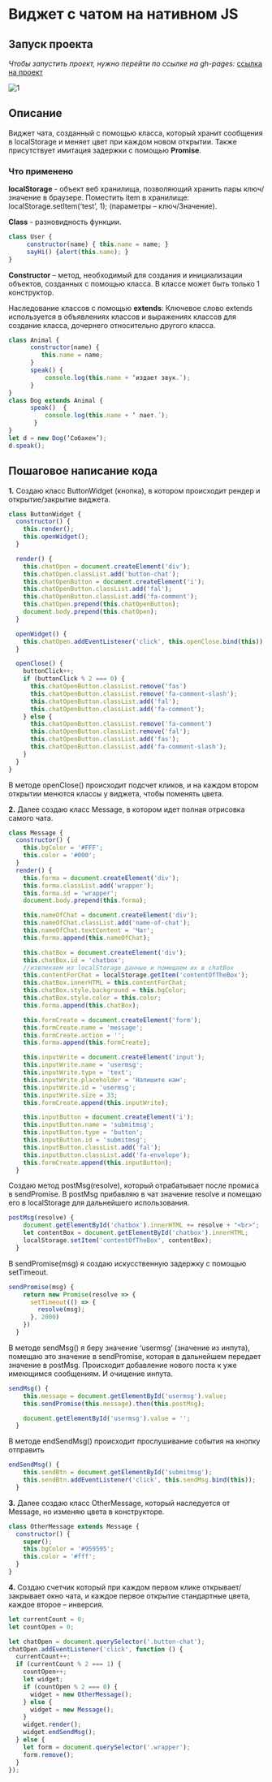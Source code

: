 # Виджет с чатом на нативном JS

## Запуск проекта

*Чтобы запустить проект, нужно перейти по ссылке на gh-pages:* [ссылка на проект](https://ifabrichnov.github.io/Chat-widget-app/ "ссылка на проект")

![1](https://github.com/IFabrichnov/Chat-widget-app/raw/master/README-IMG/1.jpg)

## Описание

Виджет чата, созданный с помощью класса, который хранит сообщения в localStorage и меняет цвет при каждом новом открытии. Также присутствует имитация задержки с помощью **Promise**. 

### Что применено

**localStorage** - объект веб хранилища, позволяющий хранить пары ключ/значение в браузере. 
Поместить item в хранилище: localStorage.setItem(‘test’, 1); (параметры – ключ/Значение). 

**Class** - разновидность функции.

```javascript
class User {
     constructor(name) { this.name = name; }
     sayHi() {alert(this.name); }
}
```
**Constructor** – метод, необходимый для создания и инициализации объектов, созданных с помощью класса. В классе может быть только 1 конструктор.

Наследование классов с помощью **extends**:
Ключевое слово extends используется в объявлениях классов и выражениях классов для создание класса, дочернего относительно другого класса.

```javascript
class Animal {
      constructor(name) {
         this.name = name;
      }
      speak() {
          console.log(this.name + ‘издает звук.’);
      }
}
class Dog extends Animal {
      speak()  {
          console.log(this.name + ‘ лает.’);
       }
}
let d = new Dog(‘Собакен’);
d.speak();

```

## Пошаговое написание кода

**1.** Создаю класс ButtonWidget (кнопка), в котором происходит рендер и открытие/закрытие виджета.

```javascript
class ButtonWidget {
  constructor() {
    this.render();
    this.openWidget();
  }

  render() {
    this.chatOpen = document.createElement('div');
    this.chatOpen.classList.add('button-chat');
    this.chatOpenButton = document.createElement('i');
    this.chatOpenButton.classList.add('fal');
    this.chatOpenButton.classList.add('fa-comment');
    this.chatOpen.prepend(this.chatOpenButton);
    document.body.prepend(this.chatOpen);
  }

  openWidget() {
    this.chatOpen.addEventListener('click', this.openClose.bind(this))
  }

  openClose() {
    buttonClick++;
    if (buttonClick % 2 === 0) {
      this.chatOpenButton.classList.remove('fas')
      this.chatOpenButton.classList.remove('fa-comment-slash');
      this.chatOpenButton.classList.add('fal');
      this.chatOpenButton.classList.add('fa-comment');
    } else {
      this.chatOpenButton.classList.remove('fa-comment')
      this.chatOpenButton.classList.remove('fal');
      this.chatOpenButton.classList.add('fas');
      this.chatOpenButton.classList.add('fa-comment-slash');
    }
  }
}


```

В методе openClose() происходит подсчет кликов, и на каждом втором открытии менются классы у виджета, чтобы поменять цвета. 

**2.** Далее создаю класс Message, в котором идет полная отрисовка самого чата.

```javascript
class Message {
  constructor() {
    this.bgColor = '#FFF';
    this.color = '#000';
  }
  render() {
    this.forma = document.createElement('div');
    this.forma.classList.add('wrapper');
    this.forma.id = 'wrapper';
    document.body.prepend(this.forma);

    this.nameOfChat = document.createElement('div');
    this.nameOfChat.classList.add('name-of-chat');
    this.nameOfChat.textContent = 'Чат';
    this.forma.append(this.nameOfChat);

    this.chatBox = document.createElement('div');
    this.chatBox.id = 'chatbox';
    //извлекаем из localStorage данные и помещаем их в chatBox
    this.contentForChat = localStorage.getItem('contentOfTheBox');
    this.chatBox.innerHTML = this.contentForChat;
    this.chatBox.style.background = this.bgColor;
    this.chatBox.style.color = this.color;
    this.forma.append(this.chatBox);

    this.formCreate = document.createElement('form');
    this.formCreate.name = 'message';
    this.formCreate.action = '';
    this.forma.append(this.formCreate);

    this.inputWrite = document.createElement('input');
    this.inputWrite.name = 'usermsg';
    this.inputWrite.type = 'text';
    this.inputWrite.placeholder = 'Напишите нам';
    this.inputWrite.id = 'usermsg';
    this.inputWrite.size = 33;
    this.formCreate.append(this.inputWrite);

    this.inputButton = document.createElement('i');
    this.inputButton.name = 'submitmsg';
    this.inputButton.type = 'button';
    this.inputButton.id = 'submitmsg';
    this.inputButton.classList.add('fal');
    this.inputButton.classList.add('fa-envelope');
    this.formCreate.append(this.inputButton);
  }

```
Создаю метод postMsg(resolve), который отрабатывает после промиса в sendPromise. В postMsg прибавляю в чат значение resolve и помещаю его в localStorage для дальнейшего использования.

```javascript
postMsg(resolve) {
    document.getElementById('chatbox').innerHTML += resolve + "<br>";
    let contentBox = document.getElementById('chatbox').innerHTML;
    localStorage.setItem('contentOfTheBox', contentBox);
  }
```
В sendPromise(msg) я создаю искусственную задержку с помощью setTimeout.

```javascript
sendPromise(msg) {
    return new Promise(resolve => {
      setTimeout(() => {
        resolve(msg);
      }, 2000)
    })
  }
```
В методе sendMsg() я беру значение ‘usermsg’ (значение из инпута), помещаю это значение в sendPromise, которая в дальнейшем передает значение в postMsg. Происходит добавление нового поста к уже имеющимся сообщениям. И очищение инпута.

```javascript
sendMsg() {
    this.message = document.getElementById('usermsg').value;
    this.sendPromise(this.message).then(this.postMsg);

    document.getElementById('usermsg').value = '';
  }
```
В методе endSendMsg() происходит прослушивание события на кнопку отправить 
```javascript
endSendMsg() {
    this.sendBtn = document.getElementById('submitmsg');
    this.sendBtn.addEventListener('click', this.sendMsg.bind(this));
  }
```

**3.** Далее создаю класс OtherMessage, который наследуется от Message,  но изменяю цвета в конструкторе.

```javascript
class OtherMessage extends Message {
  constructor() {
    super();
    this.bgColor = '#959595';
    this.color = '#fff';
  }
} 
```

**4.** Создаю счетчик который при каждом первом клике открывает/закрывает окно чата, и каждое первое открытие стандартные цвета, каждое второе – инверсия.

```javascript
let currentCount = 0;
let countOpen = 0;

let chatOpen = document.querySelector('.button-chat');
chatOpen.addEventListener('click', function () {
  currentCount++;
  if (currentCount % 2 === 1) {
    countOpen++;
    let widget;
    if (countOpen % 2 === 0) {
      widget = new OtherMessage();
    } else {
      widget = new Message();
    }
    widget.render();
    widget.endSendMsg();
  } else {
    let form = document.querySelector('.wrapper');
    form.remove();
  }
});
```
